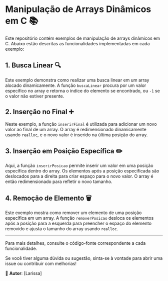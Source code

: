 # Manipulação de Arrays Dinâmicos em C 📚

Este repositório contém exemplos de manipulação de arrays dinâmicos em C. Abaixo estão descritas as funcionalidades implementadas em cada exemplo:

## 1. Busca Linear 🔍

Este exemplo demonstra como realizar uma busca linear em um array alocado dinamicamente. A função `buscaLinear` procura por um valor específico no array e retorna o índice do elemento se encontrado, ou `-1` se o valor não estiver presente.

## 2. Inserção no Final ➕

Neste exemplo, a função `inserirFinal` é utilizada para adicionar um novo valor ao final de um array. O array é redimensionado dinamicamente usando `realloc`, e o novo valor é inserido na última posição do array.

## 3. Inserção em Posição Específica ✏️

Aqui, a função `inserirPosicao` permite inserir um valor em uma posição específica dentro do array. Os elementos após a posição especificada são deslocados para a direita para criar espaço para o novo valor. O array é então redimensionado para refletir o novo tamanho.

## 4. Remoção de Elemento 🗑️

Este exemplo mostra como remover um elemento de uma posição específica em um array. A função `removerPosicao` desloca os elementos após a posição para a esquerda para preencher o espaço do elemento removido e ajusta o tamanho do array usando `realloc`.

---

Para mais detalhes, consulte o código-fonte correspondente a cada funcionalidade.

Se você tiver alguma dúvida ou sugestão, sinta-se à vontade para abrir uma issue ou contribuir com melhorias!

🔧 **Autor**: [Larissa]
